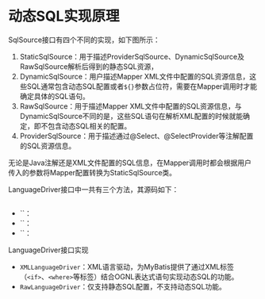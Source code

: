 # 动态SQL实现原理

SqlSource接口有四个不同的实现，如下图所示：



1. StaticSqlSource：用于描述ProviderSqlSource、DynamicSqlSource及RawSqlSource解析后得到的静态SQL资源，
2. DynamicSqlSource：用户描述Mapper XML文件中配置的SQL资源信息，这些SQL通常包含动态SQL配置或者`${}`参数占位符，需要在Mapper调用时才能确定具体的SQL语句。
3. RawSqlSource：用于描述Mapper XML文件中配置的SQL资源信息，与DynamicSqlSource不同的是，这些SQL语句在解析XML配置的时候就能确定，即不包含动态SQL相关的配置。
4. ProviderSqlSource：用于描述通过@Select、@SelectProvider等注解配置的SQL资源信息。

无论是Java注解还是XML文件配置的SQL信息，在Mapper调用时都会根据用户传入的参数将Mapper配置转换为StaticSqlSource类。



LanguageDriver接口中一共有三个方法，其源码如下：

```java

```

- ``：
- ``：
- ``：

LanguageDriver接口实现



- `XMLLanguageDriver`：XML语言驱动，为MyBatis提供了通过XML标签（`<if>`、`<where>`等标签）结合OGNL表达式语句实现动态SQL的功能。
- `RawLanguageDriver`：仅支持静态SQL配置，不支持动态SQL功能。









